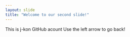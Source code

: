 ```yaml
---
layout: slide
title: "Welcome to our second slide!"
---
```

This is j-kon GitHub acount
Use the left arrow to go back!
